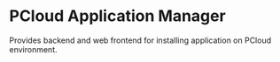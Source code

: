 # PCloud Application Manager

Provides backend and web frontend for installing application on PCloud environment.